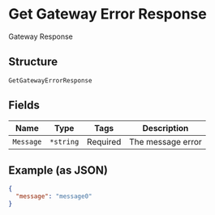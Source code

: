 
# Get Gateway Error Response

Gateway Response

## Structure

`GetGatewayErrorResponse`

## Fields

| Name | Type | Tags | Description |
|  --- | --- | --- | --- |
| `Message` | `*string` | Required | The message error |

## Example (as JSON)

```json
{
  "message": "message0"
}
```

